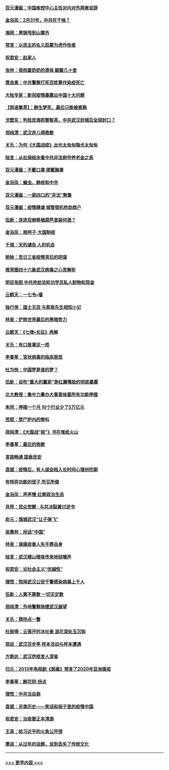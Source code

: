 #### [双元漫画：中国疾控中心主任对内对外两套说辞](../pages/nsc993/n11921994.md?t=03081603) 
#### [金浴凤：2月31号，中共在干啥？](../pages/nsc993/n11922706.md?t=03081603) 
#### [海网：黑锅甩到山寨外](../pages/nsc993/n11922688.md?t=03081603) 
#### [常言：以民主的名义启蒙为虎作伥者](../pages/nsc993/n11922217.md?t=03081603) 
#### [祝君安：赵家人](../pages/nsc993/n11922209.md?t=03081603) 
#### [张林：我抱着奶奶的遗体 颠簸几十里](../pages/nsc993/n11920945.md?t=03081603) 
#### [费良勇：中共警察打死百姓算作染疫死亡](../pages/nsc993/n11919264.md?t=03081603) 
#### [大陆专家：新冠疫情暴露出中国十大问题](../pages/nsc993/n11919187.md?t=03081603) 
#### [【网语集萃】：醉生梦死，最后只能被煮熟](../pages/nsc993/n11918994.md?t=03081603) 
#### [戈壁东：判桂民海抓黎智英，中共武汉封城后全球封口？](../pages/nsc993/n11917982.md?t=03081603) 
#### [郑纯清：武汉弃儿得救歌](../pages/nsc993/n11917881.md?t=03081603) 
#### [关乐：为何《大国战疫》出也太匆匆隐也太匆匆](../pages/nsc993/n11917792.md?t=03081603) 
#### [陆言：从社保结余看中共非法剥夺养老金之恶](../pages/nsc993/n11917084.md?t=03081603) 
#### [双元漫画：不戴口罩 便戴胸罩](../pages/nsc993/n11916447.md?t=03081603) 
#### [金浴凤：蝗虫，肺疫和中共](../pages/nsc993/n11916904.md?t=03081603) 
#### [双元漫画：一家四口的“非法”聚集](../pages/nsc993/n11916378.md?t=03081603) 
#### [双元漫画：疫情肆虐 城管借机抢劫商户](../pages/nsc993/n11916310.md?t=03081603) 
#### [伍新：连连双肺移植葫芦里装何酒？](../pages/nsc993/n11913667.md?t=03081603) 
#### [金浴凤：南柯子·大国制疫](../pages/nsc993/n11913657.md?t=03081603) 
#### [千瑞：天的谴告  人的机会](../pages/nsc993/n11913309.md?t=03081603) 
#### [勉映：吾日三省疫情背后的阴谋](../pages/nsc993/n11913079.md?t=03081603) 
#### [推背图四十六象武汉病毒之心灵解析](../pages/nsc993/n11911761.md?t=03081603) 
#### [明目张胆 中共抢劫法轮功学员私人财物和现金](../pages/nsc993/n11910262.md?t=03081603) 
#### [云鹤天：一七令▪墙](../pages/nsc993/n11910627.md?t=03081603) 
#### [独行侠：国士无双 与郭泉先生相知小记](../pages/nsc993/n11910613.md?t=03081603) 
#### [林泉：铲除世界最后的黑暗势力](../pages/nsc993/n11909320.md?t=03081603) 
#### [云鹤天：《七律▪长征》再解](../pages/nsc993/n11909327.md?t=03081603) 
#### [关乐：有口皆罩这一捂](../pages/nsc993/n11908393.md?t=03081603) 
#### [李春草：官状病毒的临床表现](../pages/nsc993/n11908339.md?t=03081603) 
#### [吐为快：中国梦是谁的梦？](../pages/nsc993/n11906564.md?t=03081603) 
#### [伍新：自吹“最大的赢家”是红魔嘴脸的彻底暴露](../pages/nsc993/n11906407.md?t=03081603) 
#### [北大教授：集中力量办大事意味着所有功能停摆](../pages/nsc993/n11904800.md?t=03081603) 
#### [朱同：停摆一个月 10个行业少了5万亿元](../pages/nsc993/n11904498.md?t=03081603) 
#### [苦胆：焚尸炉内的惨叫](../pages/nsc993/n11904479.md?t=03081603) 
#### [郑纯清：《大国战“疫”》书在堆纸火山](../pages/nsc993/n11904450.md?t=03081603) 
#### [李春草：最后的挽歌](../pages/nsc993/n11904441.md?t=03081603) 
#### [言路畅通 国泰民安](../pages/nsc993/n11904222.md?t=03081603) 
#### [袁斌：疫情后，有人或会陷入长时间心理创伤期](../pages/nsc993/n11901514.md?t=03081603) 
#### [有特异功能的侄子 所见所做](../pages/nsc993/n11901154.md?t=03081603) 
#### [金浴凤：声声慢‧红朝政治生态](../pages/nsc993/n11899553.md?t=03081603) 
#### [肖邦：民众觉醒 · 与共决裂兼讨逆书](../pages/nsc993/n11898435.md?t=03081603) 
#### [俞元：饿城武汉“让子弹飞”](../pages/nsc993/n11898344.md?t=03081603) 
#### [吴惠林：闲话“中国”](../pages/nsc993/n11898182.md?t=03081603) 
#### [林泉：谋瘟疫害人失手葬自身](../pages/nsc993/n11897892.md?t=03081603) 
#### [陆言：武汉楼山暗夜传来地狱嚎声](../pages/nsc993/n11897033.md?t=03081603) 
#### [祝君安：论社会主义“优越性”](../pages/nsc993/n11897005.md?t=03081603) 
#### [理悟：惊闻武汉公安干警感染病毒上千人](../pages/nsc993/n11896947.md?t=03081603) 
#### [伍新：人算不算数 一切天定数](../pages/nsc993/n11893372.md?t=03081603) 
#### [郑纯清：外地警察驰援武汉展望](../pages/nsc993/n11893115.md?t=03081603) 
#### [关乐：猜拐点一瞥](../pages/nsc993/n11893020.md?t=03081603) 
#### [杜彼得：云落开时冰吐鉴 浪花深处玉沉钩](../pages/nsc993/n11892107.md?t=03081603) 
#### [郑岩：武汉百步亭 样本活动与样本遭遇](../pages/nsc993/n11892310.md?t=03081603) 
#### [方能达：武汉疠疫发人深省](../pages/nsc993/n11891376.md?t=03081603) 
#### [归元：2013年电视剧《病毒》预言了2020年亚洲瘟疫](../pages/nsc993/n11891126.md?t=03081603) 
#### [李春草：醉花阴·拐点](../pages/nsc993/n11890567.md?t=03081603) 
#### [理悟：中共当自毙](../pages/nsc993/n11890559.md?t=03081603) 
#### [袁斌：另类历史——笑话和段子里的疫情中国](../pages/nsc993/n11889243.md?t=03081603) 
#### [祝君安：治疫要正本清源](../pages/nsc993/n11889085.md?t=03081603) 
#### [王易：给习近平的火急公开信](../pages/nsc993/n11888225.md?t=03081603) 
#### [萧进：从过年的话题，说到丢失了传统文化](../pages/nsc993/n11887732.md?t=03081603) 

----
#### [ >>> 更早内容 <<< ](../indexes/nsc993-earlier.md)
